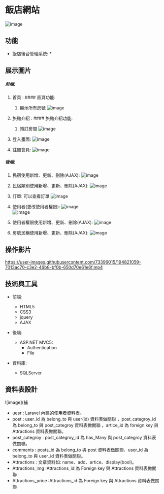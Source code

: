 # 飯店網站
![image](https://github.com/LiuYuJSCPPY/HotelManager/blob/main/Image/Hotelier%20-%20Hotel%20HTML%20Template%20-%20%E5%80%8B%E4%BA%BA%20-%20Microsoft%E2%80%8B%20Edge%202022_10_9%20%E4%B8%8B%E5%8D%88%2004_52_49.png)

## 功能

* 飯店後台管理系統:
  * 
  
  
## 展示圖片 
##### 前端:
  1. 首頁 :
    #### 首頁功能:
      1. 顯示所有房號
  ![image](https://github.com/LiuYuJSCPPY/HotelManager/blob/main/Image/Hotelier%20-%20Hotel%20HTML%20Template%20-%20%E5%80%8B%E4%BA%BA%20-%20Microsoft%E2%80%8B%20Edge%202022_10_9%20%E4%B8%8B%E5%8D%88%2004_52_49.png)
  
  2.  旅館介紹  :
    #### 旅館介紹功能:
      1. 預訂房間
  ![image](https://github.com/LiuYuJSCPPY/HotelManager/blob/main/Image/Hotelier%20-%20Hotel%20HTML%20Template%20-%20%E5%80%8B%E4%BA%BA%20-%20Microsoft%E2%80%8B%20Edge%202022_10_9%20%E4%B8%8B%E5%8D%88%2004_53_14.png)
  
  3. 登入畫面:
    ![image](https://github.com/LiuYuJSCPPY/HotelManager/blob/main/Image/Hotelier%20-%20Hotel%20HTML%20Template%20-%20%E5%80%8B%E4%BA%BA%20-%20Microsoft%E2%80%8B%20Edge%202022_10_9%20%E4%B8%8B%E5%8D%88%2004_53_21.png)
  
  4. 註冊會員:
    ![image](https://github.com/LiuYuJSCPPY/HotelManager/blob/main/Image/Hotelier%20-%20Hotel%20HTML%20Template%20-%20%E5%80%8B%E4%BA%BA%20-%20Microsoft%E2%80%8B%20Edge%202022_10_10%20%E4%B8%8B%E5%8D%88%2004_12_19.png)
    
##### 後端:

  1. 民宿使用新增、更新、刪除(AJAX):
   ![image](https://github.com/LiuYuJSCPPY/HotelManager/blob/main/Image/Hotelier%20-%20Hotel%20HTML%20Template%20-%20%E5%80%8B%E4%BA%BA%20-%20Microsoft%E2%80%8B%20Edge%202022_10_9%20%E4%B8%8B%E5%8D%88%2004_54_24.png)
   
  2. 民宿類別使用新增、更新、刪除(AJAX):
    ![image](https://github.com/LiuYuJSCPPY/HotelManager/blob/main/Image/Hotelier%20-%20Hotel%20HTML%20Template%20-%20%E5%80%8B%E4%BA%BA%20-%20Microsoft%E2%80%8B%20Edge%202022_10_9%20%E4%B8%8B%E5%8D%88%2004_54_42.png)
       
  3. 訂單: 可以查看訂單
   ![image](https://github.com/LiuYuJSCPPY/HotelManager/blob/main/Image/Hotelier%20-%20Hotel%20HTML%20Template%20-%20%E5%80%8B%E4%BA%BA%20-%20Microsoft%E2%80%8B%20Edge%202022_10_9%20%E4%B8%8B%E5%8D%88%2004_54_48.png)   
    
  2. 使用者(更改使用者權限):
    ![image](https://github.com/LiuYuJSCPPY/HotelManager/blob/main/Image/Hotelier%20-%20Hotel%20HTML%20Template%20-%20%E5%80%8B%E4%BA%BA%20-%20Microsoft%E2%80%8B%20Edge%202022_10_9%20%E4%B8%8B%E5%8D%88%2004_54_55.png)  
     ![image](https://github.com/LiuYuJSCPPY/HotelManager/blob/main/Image/Hotelier%20-%20Hotel%20HTML%20Template%20-%20%E5%80%8B%E4%BA%BA%20-%20Microsoft%E2%80%8B%20Edge%202022_10_9%20%E4%B8%8B%E5%8D%88%2004_55_08.png)  
    
  2. 使用者權限使用新增、更新、刪除(AJAX):
    ![image](https://github.com/LiuYuJSCPPY/HotelManager/blob/main/Image/Hotelier%20-%20Hotel%20HTML%20Template%20-%20%E5%80%8B%E4%BA%BA%20-%20Microsoft%E2%80%8B%20Edge%202022_10_9%20%E4%B8%8B%E5%8D%88%2004_55_00.png)  
    
  2. 房號民稱使用新增、更新、刪除(AJAX):
    ![image](https://github.com/LiuYuJSCPPY/HotelManager/blob/main/Image/Hotelier%20-%20Hotel%20HTML%20Template%20-%20%E5%80%8B%E4%BA%BA%20-%20Microsoft%E2%80%8B%20Edge%202022_10_9%20%E4%B8%8B%E5%8D%88%2004_54_24.png) 

    
    
    
## 操作影片  


https://user-images.githubusercontent.com/73396015/194821059-7013ac70-c3e2-46b8-bf0b-650d70e61e6f.mp4



## 技術與工具
* 前端:
  * HTML5
  * CSS3
  * jquery
  * AJAX
  
* 後端:
   * ASP.NET MVC5:
     * Authentication
     * File
     
 * 資料庫:
    * SQLServer


## 資料表設計

 ![image](補
  * uesr : Laravel 內建的使用者資料表。
  * post : user_id 為 belong_to 與 user(id) 資料表做關聯 ，post_categroy_id 為 belong_to 與 post_categroy 資料表做關聯 ，artice_id 為 foreign key 與 Attractions 資料表做關聯。
  * post_categroy : post_categroy_id 為 has_Many 與 post_categroy 資料表做關聯。
  * comments : posts_id 為 belong_to 與 post 資料表做關聯，user_id 為 belong_to 與 user_id 資料表做關聯。
  * Attractions : 文章資料如: name、add、artice、display(bool)。
  * Attractions_img :Attractions_id 為 Foreign key 與 Attractions 資料表做關聯
  * Attractions_price :Attractions_id 為 Foreign key 與 Attractions 資料表做關聯
